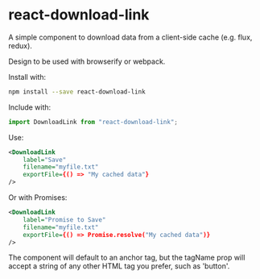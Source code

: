 # react-download-link

A simple component to download data from a client-side cache (e.g. flux, redux).

Design to be used with browserify or webpack.

Install with:

```sh
npm install --save react-download-link
```

Include with:

```js
import DownloadLink from "react-download-link";
```

Use:

```xml
<DownloadLink
	label="Save"
	filename="myfile.txt"
	exportFile={() => "My cached data"}
/>
```

Or with Promises:

```xml
<DownloadLink
	label="Promise to Save"
	filename="myfile.txt"
	exportFile={() => Promise.resolve("My cached data")}
/>
```

The component will default to an anchor tag, but the tagName prop will accept a string of any other HTML tag you prefer, such as 'button'.
